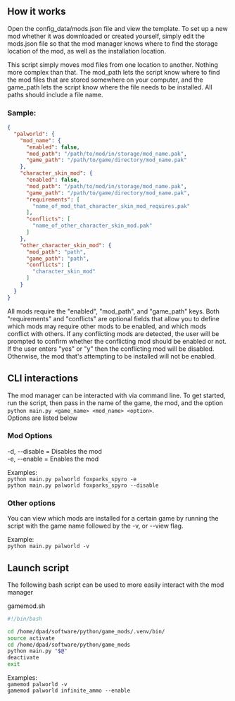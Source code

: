 ## How it works
Open the config_data/mods.json file and view the template. To set up a new mod
whether it was downloaded or created yourself, simply edit the mods.json file so
that the mod manager knows where to find the storage location of the mod, as well
as the installation location.

This script simply moves mod files from one location to another. Nothing more
complex than that. The mod_path lets the script know where to find the mod files
that are stored somewhere on your computer, and the game_path lets the script
know where the file needs to be installed. All paths should include a file name.

### Sample:

```json
{
  "palworld": {
    "mod_name": {
      "enabled": false,
      "mod_path": "/path/to/mod/in/storage/mod_name.pak",
      "game_path": "/path/to/game/directory/mod_name.pak"
    },
    "character_skin_mod": {
      "enabled": false,
      "mod_path": "/path/to/mod/in/storage/mod_name.pak",
      "game_path": "/path/to/game/directory/mod_name.pak",
      "requirements": [
        "name_of_mod_that_character_skin_mod_requires.pak"
      ],
      "conflicts": [
        "name_of_other_character_skin_mod.pak"
      ]
    },
    "other_character_skin_mod": {
      "mod_path": "path",
      "game_path": "path",
      "conflicts": [
        "character_skin_mod"
      ]
    }
  }
}
```

All mods require the "enabled", "mod_path", and "game_path" keys. Both
"requirements" and "conflicts" are optional fields that allow you to define which
mods may require other mods to be enabled, and which mods conflict with others.
If any conflicting mods are detected, the user will be prompted to confirm whether
the conflicting mod should be enabled or not. If the user enters "yes" or "y"
then the conflicting mod will be disabled. Otherwise, the mod that's attempting to be
installed will not be enabled.


## CLI interactions
The mod manager can be interacted with via command line. To get started,<br>
run the script, then pass in the name of the game, the mod, and the option<br>
`python main.py <game_name> <mod_name> <option>`.<br>
Options are listed below<br>

### Mod Options
-d, --disable = Disables the mod<br>
-e, --enable  = Enables the mod

Examples:<br>
`python main.py palworld foxparks_spyro -e`<br>
`python main.py palworld foxparks_spyro --disable`

### Other options
You can view which mods are installed for a certain game by running the script 
with the game name followed by the -v, or --view flag.<br>

Example:<br>
`python main.py palworld -v`


## Launch script
The following bash script can be used to more easily interact with the mod manager

gamemod.sh
```bash
#!/bin/bash

cd /home/dpad/software/python/game_mods/.venv/bin/
source activate
cd /home/dpad/software/python/game_mods
python main.py "$@"
deactivate
exit
```

Examples:<br>
`gamemod palworld -v`<br>
`gamemod palworld infinite_ammo --enable`